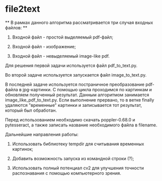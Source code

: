 # file2text

** В рамках данного алгоритма рассматривается три случая входных файлов: **
1. Входной файл - простой выделяемый pdf-файл;

2. Входной файл - изображение;

3. Входной файл - невыделяемый image-like pdf.

Для решения первой задачи используется файл pdf_to_text.py.

Во второй задаче используется запускается файл image_to_text.py.

В последней задаче используется постраничное преобразование pdf-файла в jpg-картинки. С помощью цикла проходимся по картинкам и обновляем полученный результат. Данным алгоритмом занимается image_like_pdf_to_text.py. Если выполнение прервано, то в ветке finally удаляются "временные" картинки и записывается тот результат, который был обработан.

Перед использованием необходимо скачать poppler-0.68.0 и pytesseract, а также записать название необходимого файла в filename.

Дальнейшие направления работы:

1. Использовать библиотеку tempdir для считывания временных картинок;

2. Добавить возможность запуска из командной строки (?);

3. Использовать полный потенциал cv2 для улучшения точности распознавания с помощью компьютерного зрения.
